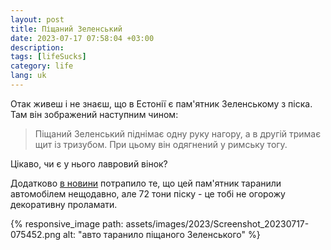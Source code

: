 ```yaml
---
layout: post
title: Піщаний Зеленський
date: 2023-07-17 07:58:04 +03:00
description: 
tags: [lifeSucks]
category: life
lang: uk
---
```

Отак живеш і не знаєш, що в Естонії є пам'ятник Зеленському з піска. 
Там він зображений наступним чином:
> Піщаний Зеленський піднімає одну руку нагору, а в другій тримає щит із тризубом. При цьому він одягнений у римську тогу.

Цікаво, чи є у нього лавровий вінок?

Додатково 
[в новини](https://ukrayina.pl/ukrayina/7,183471,29973935,1055-1086-1083-1110-1094-1110-1103-1045-1089-1090-1086-1085-1110-1111.html) 
потрапило те, що цей пам'ятник таранили автомобілем нещодавно, але 72 тони піску - це тобі не огорожу декоративну проламати.

{% responsive_image path: assets/images/2023/Screenshot_20230717-075452.png alt: "авто таранило піщаного Зеленського" %}
